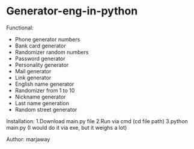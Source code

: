 # Generator-eng-in-python
Functional:
- Phone generator numbers
- Bank card generator
- Randomizer random numbers
- Password generator
- Personality generator
- Mail generator
- Link generator
- English name generator
- Randomizer from 1 to 10
- Nickname generator
- Last name generation
- Random street generator

Installation:
1.Download main.py file
2.Run via cmd (cd file path)
3.python main.py
(I would do it via exe, but it weighs a lot)

Author: marjaway
